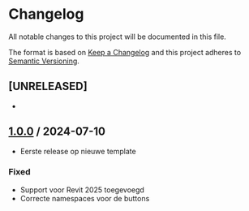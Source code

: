 # Changelog
All notable changes to this project will be documented in this file.

The format is based on [Keep a Changelog](http://keepachangelog.com/en/1.0.0/)
and this project adheres to [Semantic Versioning](http://semver.org/spec/v2.0.0.html).

## [UNRELEASED]
-

## [1.0.0] / 2024-07-10
- Eerste release op nieuwe template
### Fixed
- Support voor Revit 2025 toegevoegd
- Correcte namespaces voor de buttons



[vNext]: ../../compare/1.0.0...HEAD
[1.0.1]: ../../compare/1.0.0...v1.0.1
[1.0.0]: ../../compare/1.0.0